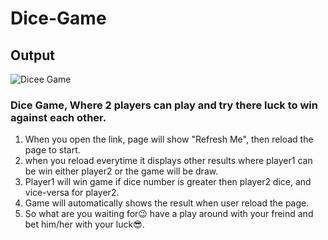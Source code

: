 # Dice-Game
## Output
![Dicee Game](https://user-images.githubusercontent.com/106501662/228483370-b150c9fc-d251-4fcf-9cf9-76ce46038580.jpg)
### Dice Game, Where 2 players can play and try there luck to win against each other.
1. When you open the link, page will show "Refresh Me", then reload the page to start.
2. when you reload everytime it displays other results where player1 can be win either player2 or the game will be draw.
3. Player1 will win game if dice number is greater then player2 dice, and vice-versa for player2.
4. Game will automatically shows the result when user reload the page.
5. So what are you waiting for😉 have a play around with your freind and bet him/her with your luck😎.
